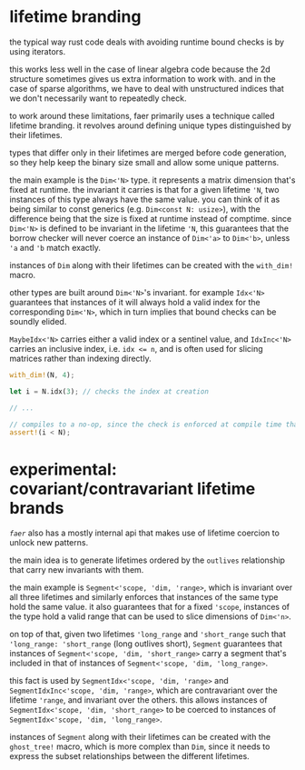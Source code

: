 # lifetime branding

the typical way rust code deals with avoiding runtime bound checks is by using iterators.

this works less well in the case of linear algebra code because the 2d structure sometimes gives us
extra information to work with. and in the case of sparse algorithms, we have to deal with unstructured indices that we
don't necessarily want to repeatedly check.

to work around these limitations, faer primarily uses a technique called lifetime branding.
it revolves around defining unique types distinguished by their lifetimes.

types that differ only in their lifetimes are merged before code generation, so they help
keep the binary size small and allow some unique patterns.

the main example is the `Dim<'N>` type. it represents a matrix dimension that's fixed at runtime.
the invariant it carries is that for a given lifetime `'N`, two instances of this type
always have the same value. you can think of it as being similar to const generics (e.g. `Dim<const N: usize>`),
with the difference being that the size is fixed at runtime instead of comptime.
since `Dim<'N>` is defined to be invariant in the lifetime `'N`, this guarantees that
the borrow checker will never coerce an instance of `Dim<'a>` to `Dim<'b>`, unless `'a` and `'b`
match exactly.

instances of `Dim` along with their lifetimes can be created with the `with_dim!` macro.

other types are built around `Dim<'N>`'s invariant. for example `Idx<'N>` guarantees
that instances of it will always hold a valid index for the corresponding `Dim<'N>`,
which in turn implies that bound checks can be soundly elided.

`MaybeIdx<'N>` carries either a valid index or a sentinel value, and `IdxInc<'N>` carries
an inclusive index, i.e. `idx <= n`, and is often used for slicing matrices rather than indexing directly.

```rust
with_dim!(N, 4);

let i = N.idx(3); // checks the index at creation

// ...

// compiles to a no-op, since the check is enforced at compile time thanks to the lifetime brand.
assert!(i < N);
```

# experimental: covariant/contravariant lifetime brands
_`faer`_ also has a mostly internal api that makes use of lifetime coercion to unlock new patterns.

the main idea is to generate lifetimes ordered by the `outlives` relationship that carry new invariants with them.

the main example is `Segment<'scope, 'dim, 'range>`, which is invariant over all three lifetimes and similarly enforces that instances of the same type hold the same value.
it also guarantees that for a fixed `'scope`, instances of the type hold a valid range that can be used to slice dimensions of `Dim<'n>`.

on top of that, given two lifetimes `'long_range` and `'short_range` such that `'long_range: 'short_range` (long outlives short),
`Segment` guarantees that instances of `Segment<'scope, 'dim, 'short_range>` carry a segment that's included in that of instances of `Segment<'scope, 'dim, 'long_range>`.

this fact is used by `SegmentIdx<'scope, 'dim, 'range>` and `SegmentIdxInc<'scope, 'dim, 'range>`, which are contravariant over the lifetime `'range`, and invariant over  the others.
this allows instances of `SegmentIdx<'scope, 'dim, 'short_range>` to be coerced to instances of `SegmentIdx<'scope, 'dim, 'long_range>`.

instances of `Segment` along with their lifetimes can be created with the `ghost_tree!` macro, which is more complex than `Dim`, since it needs to express the subset relationships between the different lifetimes.

